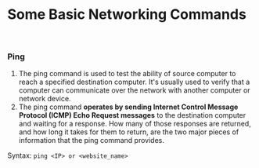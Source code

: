 # Some Basic Networking Commands

<br>

### Ping 
1. The ping command is used to test the ability of source computer to reach a specified destination computer. It's usually used to verify that a computer can communicate over the network with another computer or network device.
2. The ping command **operates by sending Internet Control Message Protocol (ICMP) Echo Request messages** to the destination computer and waiting for a response. How many of those responses are returned, and how long it takes for them to return, are the two major pieces of information that the ping command provides.

Syntax: `ping <IP> or <website_name>`
